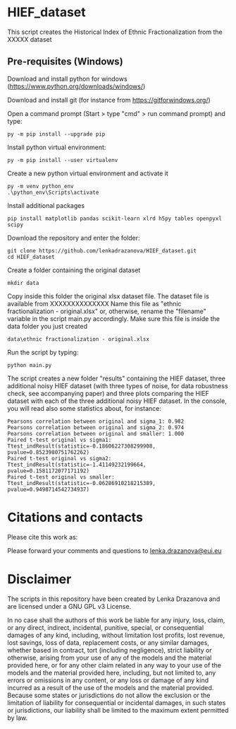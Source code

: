 # HIEF_dataset

This script creates the Historical Index of Ethnic Fractionalization from the XXXXX dataset

## Pre-requisites (Windows)

Download and install python for windows (https://www.python.org/downloads/windows/)

Download and install git (for instance from https://gitforwindows.org/)

Open a command prompt (Start > type "cmd" > run command prompt) and type:

```
py -m pip install --upgrade pip
```

Install python virtual environment:

```
py -m pip install --user virtualenv  
```

Create a new python virtual environment and activate it

```
py -m venv python_env  
.\python_env\Scripts\activate 
```

Install additional packages
```
pip install matplotlib pandas scikit-learn xlrd h5py tables openpyxl scipy
```

Download the repository and enter the folder:
```
git clone https://github.com/lenkadrazanova/HIEF_dataset.git  
cd HIEF_dataset
```

Create a folder containing the original dataset
```
mkdir data
```

Copy inside this folder the original xlsx dataset file. The dataset file is available from XXXXXXXXXXXXXX
Name this file as "ethnic fractionalization - original.xlsx" or, otherwise, rename the "filename" variable in the script main.py accordingly. 
Make sure this file is inside the data folder you just created
```
data\ethnic fractionalization - original.xlsx
```

Run the script by typing:
```
python main.py
```

The script creates a new folder "results" containing the HIEF dataset, three additional noisy HIEF dataset (with three types of noise, for data robustness check, see accompanying paper) and three plots comparing the HIEF dataset with each of the three additional noisy HIEF dataset. In  the console, you will read also some statistics about, for instance:

```
Pearsons correlation between original and sigma_1: 0.982
Pearsons correlation between original and sigma_2: 0.974
Pearsons correlation between original and smaller: 1.000
Paired t-test original vs sigma1:  Ttest_indResult(statistic=-0.18606227308299908, pvalue=0.8523980751762262)
Paired t-test original vs sigma2:  Ttest_indResult(statistic=-1.41149232199664, pvalue=0.1581172077171192)
Paired t-test original vs smaller:  Ttest_indResult(statistic=-0.06286910218215389, pvalue=0.9498714542734937)
```

# Citations and contacts

Please cite this work as:

Please forward your comments and questions to lenka.drazanova@eui.eu

# Disclaimer
The scripts in this repository have been created by Lenka Drazanova and are licensed under a GNU GPL v3 License.

In no case shall the authors of this work be liable for any injury, loss, claim, or any direct, indirect, incidental, punitive, special, or consequential damages of any kind, including, without limitation lost profits, lost revenue, lost savings, loss of data, replacement costs, or any similar damages, whether based in contract, tort (including negligence), strict liability or otherwise, arising from your use of any of the models and the material provided here, or for any other claim related in any way to your use of the models and the material provided here, including, but not limited to, any errors or omissions in any content, or any loss or damage of any kind incurred as a result of the use of the models and the material provided. Because some states or jurisdictions do not allow the exclusion or the limitation of liability for consequential or incidental damages, in such states or jurisdictions, our liability shall be limited to the maximum extent permitted by law.
